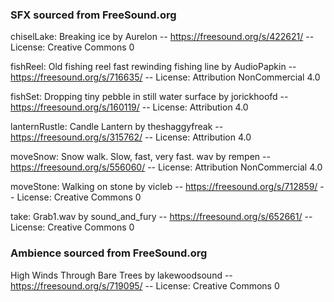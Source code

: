 
### SFX sourced from FreeSound.org

chiselLake: Breaking ice by Aurelon -- https://freesound.org/s/422621/ -- License: Creative Commons 0

fishReel: Old fishing reel fast rewinding fishing line by AudioPapkin -- https://freesound.org/s/716635/ -- License: Attribution NonCommercial 4.0

fishSet: Dropping tiny pebble in still water surface by jorickhoofd -- https://freesound.org/s/160119/ -- License: Attribution 4.0

lanternRustle: Candle Lantern by theshaggyfreak -- https://freesound.org/s/315762/ -- License: Attribution 4.0

moveSnow: Snow walk. Slow, fast, very fast. wav by rempen -- https://freesound.org/s/556060/ -- License: Attribution NonCommercial 4.0

moveStone: Walking on stone by vicleb -- https://freesound.org/s/712859/ -- License: Creative Commons 0

take: Grab1.wav by sound_and_fury -- https://freesound.org/s/652661/ -- License: Creative Commons 0

### Ambience sourced from FreeSound.org

High Winds Through Bare Trees by lakewoodsound -- https://freesound.org/s/719095/ -- License: Creative Commons 0
